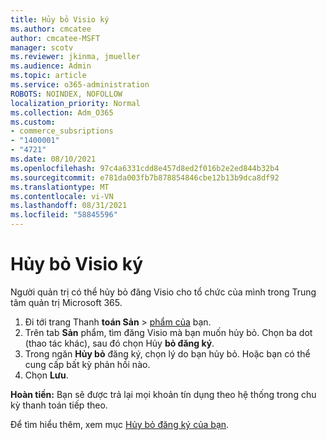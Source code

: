 ```yaml
---
title: Hủy bỏ Visio ký
ms.author: cmcatee
author: cmcatee-MSFT
manager: scotv
ms.reviewer: jkinma, jmueller
ms.audience: Admin
ms.topic: article
ms.service: o365-administration
ROBOTS: NOINDEX, NOFOLLOW
localization_priority: Normal
ms.collection: Adm_O365
ms.custom:
- commerce_subsriptions
- "1400001"
- "4721"
ms.date: 08/10/2021
ms.openlocfilehash: 97c4a6331cdd8e457d8ed2f016b2e2ed844b32b4
ms.sourcegitcommit: e781da003fb7b878854846cbe12b13b9dca8df92
ms.translationtype: MT
ms.contentlocale: vi-VN
ms.lasthandoff: 08/31/2021
ms.locfileid: "58845596"
---
```

# <a name="cancel-visio-subscription"></a>Hủy bỏ Visio ký

Người quản trị có thể hủy bỏ đăng Visio cho tổ chức của mình trong Trung tâm quản trị Microsoft 365.

1. Đi tới trang Thanh **toán Sản** \> [phẩm của](https://go.microsoft.com/fwlink/p/?linkid=842054) bạn.
2. Trên tab **Sản** phẩm, tìm đăng Visio mà bạn muốn hủy bỏ. Chọn ba dot (thao tác khác), sau đó chọn Hủy **bỏ đăng ký**.
3. Trong ngăn **Hủy bỏ** đăng ký, chọn lý do bạn hủy bỏ. Hoặc bạn có thể cung cấp bất kỳ phản hồi nào.
4. Chọn **Lưu**.

**Hoàn tiền:** Bạn sẽ được trả lại mọi khoản tín dụng theo hệ thống trong chu kỳ thanh toán tiếp theo.

Để tìm hiểu thêm, xem mục [Hủy bỏ đăng ký của bạn](https://docs.microsoft.com/microsoft-365/commerce/subscriptions/cancel-your-subscription).